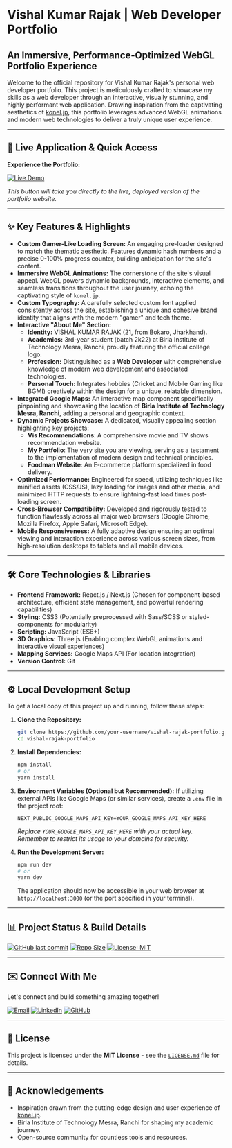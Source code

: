 # Vishal Kumar Rajak | Web Developer Portfolio

## An Immersive, Performance-Optimized WebGL Portfolio Experience

Welcome to the official repository for Vishal Kumar Rajak's personal web developer portfolio. This project is meticulously crafted to showcase my skills as a web developer through an interactive, visually stunning, and highly performant web application. Drawing inspiration from the captivating aesthetics of [konel.jp](https://konel.jp/en/), this portfolio leverages advanced WebGL animations and modern web technologies to deliver a truly unique user experience.

---

## 🚀 Live Application & Quick Access

**Experience the Portfolio:**

[![Live Demo](https://img.shields.io/badge/-View%20Live%20Demo-blue?style=for-the-badge&logo=vercel&logoColor=white)](https://cool-bienenstitch-498c30.netlify.app/)

*This button will take you directly to the live, deployed version of the portfolio website.*

---

## ✨ Key Features & Highlights

*   **Custom Gamer-Like Loading Screen:** An engaging pre-loader designed to match the thematic aesthetic. Features dynamic hash numbers and a precise 0-100% progress counter, building anticipation for the site's content.
*   **Immersive WebGL Animations:** The cornerstone of the site's visual appeal. WebGL powers dynamic backgrounds, interactive elements, and seamless transitions throughout the user journey, echoing the captivating style of `konel.jp`.
*   **Custom Typography:** A carefully selected custom font applied consistently across the site, establishing a unique and cohesive brand identity that aligns with the modern "gamer" and tech theme.
*   **Interactive "About Me" Section:**
    *   **Identity:** VISHAL KUMAR RAJAK (21, from Bokaro, Jharkhand).
    *   **Academics:** 3rd-year student (batch 2k22) at Birla Institute of Technology Mesra, Ranchi, proudly featuring the official college logo.
    *   **Profession:** Distinguished as a **Web Developer** with comprehensive knowledge of modern web development and associated technologies.
    *   **Personal Touch:** Integrates hobbies (Cricket and Mobile Gaming like BGMI) creatively within the design for a unique, relatable dimension.
*   **Integrated Google Maps:** An interactive map component specifically pinpointing and showcasing the location of **Birla Institute of Technology Mesra, Ranchi**, adding a personal and geographic context.
*   **Dynamic Projects Showcase:** A dedicated, visually appealing section highlighting key projects:
    *   **Vis Recommendations**: A comprehensive movie and TV shows recommendation website.
    *   **My Portfolio**: The very site you are viewing, serving as a testament to the implementation of modern design and technical principles.
    *   **Foodman Website**: An E-commerce platform specialized in food delivery.
*   **Optimized Performance:** Engineered for speed, utilizing techniques like minified assets (CSS/JS), lazy loading for images and other media, and minimized HTTP requests to ensure lightning-fast load times post-loading screen.
*   **Cross-Browser Compatibility:** Developed and rigorously tested to function flawlessly across all major web browsers (Google Chrome, Mozilla Firefox, Apple Safari, Microsoft Edge).
*   **Mobile Responsiveness:** A fully adaptive design ensuring an optimal viewing and interaction experience across various screen sizes, from high-resolution desktops to tablets and all mobile devices.

---

## 🛠️ Core Technologies & Libraries

*   **Frontend Framework:** React.js / Next.js (Chosen for component-based architecture, efficient state management, and powerful rendering capabilities)
*   **Styling:** CSS3 (Potentially preprocessed with Sass/SCSS or styled-components for modularity)
*   **Scripting:** JavaScript (ES6+)
*   **3D Graphics:** Three.js (Enabling complex WebGL animations and interactive visual experiences)
*   **Mapping Services:** Google Maps API (For location integration)
*   **Version Control:** Git

---

## ⚙️ Local Development Setup

To get a local copy of this project up and running, follow these steps:

1.  **Clone the Repository:**
    ```bash
    git clone https://github.com/your-username/vishal-rajak-portfolio.git
    cd vishal-rajak-portfolio
    ```

2.  **Install Dependencies:**
    ```bash
    npm install
    # or
    yarn install
    ```

3.  **Environment Variables (Optional but Recommended):**
    If utilizing external APIs like Google Maps (or similar services), create a `.env` file in the project root:
    ```
    NEXT_PUBLIC_GOOGLE_MAPS_API_KEY=YOUR_GOOGLE_MAPS_API_KEY_HERE
    ```
    *Replace `YOUR_GOOGLE_MAPS_API_KEY_HERE` with your actual key. Remember to restrict its usage to your domains for security.*

4.  **Run the Development Server:**
    ```bash
    npm run dev
    # or
    yarn dev
    ```
    The application should now be accessible in your web browser at `http://localhost:3000` (or the port specified in your terminal).

---

## 📊 Project Status & Build Details

[![GitHub last commit](https://img.shields.io/github/last-commit/your-username/vishal-rajak-portfolio?style=for-the-badge&label=Last%20Update&color=green)](https://github.com/your-username/vishal-rajak-portfolio/commits/main)
[![Repo Size](https://img.shields.io/github/repo-size/your-username/vishal-rajak-portfolio?style=for-the-badge)](https://github.com/your-username/vishal-rajak-portfolio)
[![License: MIT](https://img.shields.io/badge/License-MIT-yellow.svg?style=for-the-badge)](LICENSE.md)
<!-- Add other badges if you have them: e.g., CI/CD status (GitHub Actions, Vercel, Netlify), dependencies, test coverage -->
<!-- Example for Vercel deployment status (requires configuration):
[![Vercel Deployment Status](https://vercel.com/api/web/badges/vishal-rajak-portfolio/deployments)](https://vercel.com/your-vercel-username/projects/vishal-rajak-portfolio/deployments)
-->

---

## ✉️ Connect With Me

Let's connect and build something amazing together!

[![Email](https://img.shields.io/badge/Email-vishalrajak@example.com-red?style=for-the-badge&logo=gmail&logoColor=white)](mailto:vishalrajak@example.com)
[![LinkedIn](https://img.shields.io/badge/LinkedIn-Vishal%20Rajak-0A66C2?style=for-the-badge&logo=linkedin&logoColor=white)](https://www.linkedin.com/in/your-linkedin-profile/)
[![GitHub](https://img.shields.io/badge/GitHub-vishalrajak-181717?style=for-the-badge&logo=github&logoColor=white)](https://github.com/your-github-username)


---

## 📜 License

This project is licensed under the **MIT License** - see the [`LICENSE.md`](LICENSE.md) file for details.

---

## 🙏 Acknowledgements

*   Inspiration drawn from the cutting-edge design and user experience of [konel.jp](https://konel.jp/en/).
*   Birla Institute of Technology Mesra, Ranchi for shaping my academic journey.
*   Open-source community for countless tools and resources.
